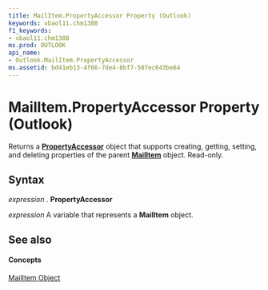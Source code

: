```yaml
---
title: MailItem.PropertyAccessor Property (Outlook)
keywords: vbaol11.chm1388
f1_keywords:
- vbaol11.chm1388
ms.prod: OUTLOOK
api_name:
- Outlook.MailItem.PropertyAccessor
ms.assetid: bd41eb13-4f66-7de4-8bf7-507ec643be64
---
```



# MailItem.PropertyAccessor Property (Outlook)

Returns a  **[PropertyAccessor](propertyaccessor-object-outlook.md)** object that supports creating, getting, setting, and deleting properties of the parent **[MailItem](mailitem-object-outlook.md)** object. Read-only.


## Syntax

 _expression_ . **PropertyAccessor**

 _expression_ A variable that represents a **MailItem** object.


## See also


#### Concepts


[MailItem Object](mailitem-object-outlook.md)

